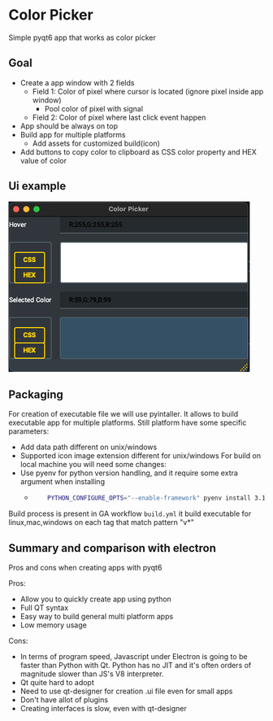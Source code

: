 # Color Picker

Simple pyqt6 app that works as color picker

## Goal

- Create a app window with 2 fields
  - Field 1: Color of pixel where cursor is located (ignore pixel inside app window)
    - Pool color of pixel with signal
  - Field 2: Color of pixel where last click event happen
- App should be always on top
- Build app for multiple platforms
  - Add assets for customized build(icon)
- Add buttons to copy color to clipboard as CSS color property and HEX value of color

## Ui example

![ui](assets/ui.png)

## Packaging

For creation of executable file we will use pyintaller. It allows to build executable app for multiple platforms.
Still platform have some specific parameters:

- Add data path different on unix/windows
- Supported icon image extension different for unix/windows
  For build on local machine you will need some changes:
- Use pyenv for python version handling, and it require some extra argument when installing
  - ```bash
        PYTHON_CONFIGURE_OPTS="--enable-framework" pyenv install 3.11.0
    ```

Build process is present in GA workflow `build.yml`
it build executable for linux,mac,windows on each tag that match pattern "v\*"

## Summary and comparison with electron

Pros and cons when creating apps with pyqt6

Pros:

- Allow you to quickly create app using python
- Full QT syntax
- Easy way to build general multi platform apps
- Low memory usage

Cons:

- In terms of program speed, Javascript under Electron is going to be faster than Python with Qt. Python has no JIT and it's often orders of magnitude slower than JS's V8 interpreter.
- Qt quite hard to adopt
- Need to use qt-designer for creation .ui file even for small apps
- Don't have allot of plugins
- Creating interfaces is slow, even with qt-designer
